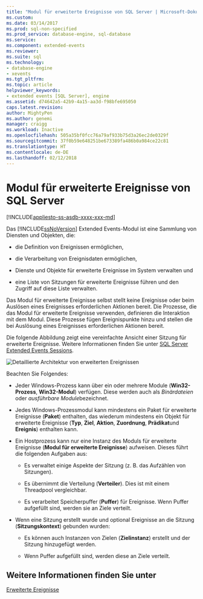 ```yaml
---
title: "Modul für erweiterte Ereignisse von SQL Server | Microsoft-Dokumentation"
ms.custom: 
ms.date: 03/14/2017
ms.prod: sql-non-specified
ms.prod_service: database-engine, sql-database
ms.service: 
ms.component: extended-events
ms.reviewer: 
ms.suite: sql
ms.technology:
- database-engine
- xevents
ms.tgt_pltfrm: 
ms.topic: article
helpviewer_keywords:
- extended events [SQL Server], engine
ms.assetid: d74642a5-42b9-4a15-aa3d-f98bfe695050
caps.latest.revision: 
author: MightyPen
ms.author: genemi
manager: craigg
ms.workload: Inactive
ms.openlocfilehash: 505a35bf0fcc76a79af933b75d3a26ec2de0329f
ms.sourcegitcommit: 37f0b59e648251be673389fa486b0a984ce22c81
ms.translationtype: HT
ms.contentlocale: de-DE
ms.lasthandoff: 02/12/2018
---
```

# <a name="sql-server-extended-events-engine"></a>Modul für erweiterte Ereignisse von SQL Server
[!INCLUDE[appliesto-ss-asdb-xxxx-xxx-md](../../includes/appliesto-ss-asdb-xxxx-xxx-md.md)]

  Das [!INCLUDE[ssNoVersion](../../includes/ssnoversion-md.md)] Extended Events-Modul ist eine Sammlung von Diensten und Objekten, die:  
  
-   die Definition von Ereignissen ermöglichen,  
  
-   die Verarbeitung von Ereignisdaten ermöglichen,  
  
-   Dienste und Objekte für erweiterte Ereignisse im System verwalten und  
  
-   eine Liste von Sitzungen für erweiterte Ereignisse führen und den Zugriff auf diese Liste verwalten.  
  
 Das Modul für erweiterte Ereignisse selbst stellt keine Ereignisse oder beim Auslösen eines Ereignisses erforderlichen Aktionen bereit. Die Prozesse, die das Modul für erweiterte Ereignisse verwenden, definieren die Interaktion mit dem Modul. Diese Prozesse fügen Ereignispunkte hinzu und stellen die bei Auslösung eines Ereignisses erforderlichen Aktionen bereit.  
  
 Die folgende Abbildung zeigt eine vereinfachte Ansicht einer Sitzung für erweiterte Ereignisse. Weitere Informationen finden Sie unter [SQL Server Extended Events Sessions](../../relational-databases/extended-events/sql-server-extended-events-sessions.md).  
  
 ![Detaillierte Architektur von erweiterten Ereignissen](../../relational-databases/extended-events/media/xearchitecturedetailed.gif "Detailed extended events architecture")  
  
 Beachten Sie Folgendes:  
  
-   Jeder Windows-Prozess kann über ein oder mehrere Module (**Win32-Prozess**, **Win32-Modul**) verfügen. Diese werden auch als *Binärdateien* oder *ausführbare Module*bezeichnet.  
  
-   Jedes Windows-Prozessmodul kann mindestens ein Paket für erweiterte Ereignisse (**Paket**) enthalten, das wiederum mindestens ein Objekt für erweiterte Ereignisse (**Typ**, **Ziel**, **Aktion**, **Zuordnung**, **Prädikat**und **Ereignis**) enthalten kann.  
  
-   Ein Hostprozess kann nur eine Instanz des Moduls für erweiterte Ereignisse (**Modul für erweiterte Ereignisse**) aufweisen. Dieses führt die folgenden Aufgaben aus:  
  
    -   Es verwaltet einige Aspekte der Sitzung (z. B. das Aufzählen von Sitzungen).  
  
    -   Es übernimmt die Verteilung (**Verteiler**). Dies ist mit einem Threadpool vergleichbar.  
  
    -   Es verarbeitet Speicherpuffer (**Puffer**) für Ereignisse. Wenn Puffer aufgefüllt sind, werden sie an Ziele verteilt.  
  
-   Wenn eine Sitzung erstellt wurde und optional Ereignisse an die Sitzung (**Sitzungskontext**) gebunden wurden:  
  
    -   Es können auch Instanzen von Zielen (**Zielinstanz**) erstellt und der Sitzung hinzugefügt werden.  
  
    -   Wenn Puffer aufgefüllt sind, werden diese an Ziele verteilt.  
  
## <a name="see-also"></a>Weitere Informationen finden Sie unter  
 [Erweiterte Ereignisse](../../relational-databases/extended-events/extended-events.md)  
  
  
